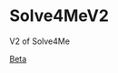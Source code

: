 # Solve4MeV2
V2 of Solve4Me

[Beta](https://somebodylikeeverybody.github.io/Solve4MeV2/build/index.htm)
